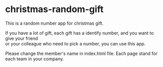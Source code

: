 # christmas-random-gift

This is a random number app for christmas gift.

If you have a lot of gift, each gift has a identify number, and you want to give your friend  
or your colleague who need to pick a number, you can use this app.

Please change the member's name in index.html file. Each page stand for each team in your company.
